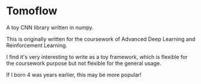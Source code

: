 # Tomoflow
A toy CNN library written in numpy.

This is originally written for the coursework of Advanced Deep Learning and Reinforcement Learning.

I find it's very interesting to write as a toy framework, which is flexible for the coursework purpose but not flexible for the general usage.

If I born 4 was years earlier, this may be more popular! 


